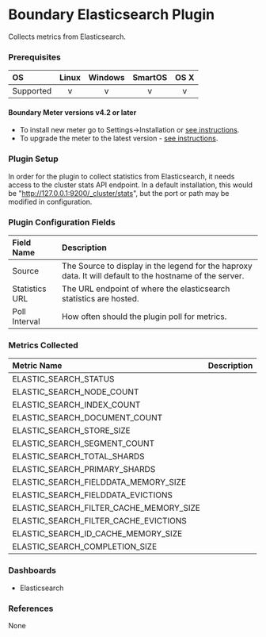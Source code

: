 # Boundary Elasticsearch Plugin 

Collects metrics from Elasticsearch.

### Prerequisites

|     OS    | Linux | Windows | SmartOS | OS X |
|:----------|:-----:|:-------:|:-------:|:----:|
| Supported |   v   |    v    |    v    |  v   |

#### Boundary Meter versions v4.2 or later

- To install new meter go to Settings->Installation or [see instructions](https://help.boundary.com/hc/en-us/sections/200634331-Installation).
- To upgrade the meter to the latest version - [see instructions](https://help.boundary.com/hc/en-us/articles/201573102-Upgrading-the-Boundary-Meter).

### Plugin Setup

In order for the plugin to collect statistics from Elasticsearch, it needs access to the cluster stats API endpoint.
In a default installation, this would be "http://127.0.0.1:9200/_cluster/stats", but the port or path may be
modified in configuration.

### Plugin Configuration Fields

|Field Name    | Description                                                                                             |
|:-------------|:---------------------------------------------------------------------------------------------------|
|Source        | The Source to display in the legend for the haproxy data.  It will default to the hostname of the server.|
|Statistics URL| The URL endpoint of where the elasticsearch statistics are hosted.   |
|Poll Interval | How often should the plugin poll for metrics.                                                   |

### Metrics Collected

|Metric Name                 |Description                                         |
|:---------------------------|:---------------------------------------------------|
| ELASTIC_SEARCH_STATUS | |
| ELASTIC_SEARCH_NODE_COUNT | |
| ELASTIC_SEARCH_INDEX_COUNT | |
| ELASTIC_SEARCH_DOCUMENT_COUNT | |
| ELASTIC_SEARCH_STORE_SIZE | |
| ELASTIC_SEARCH_SEGMENT_COUNT | |
| ELASTIC_SEARCH_TOTAL_SHARDS | |
| ELASTIC_SEARCH_PRIMARY_SHARDS | |
| ELASTIC_SEARCH_FIELDDATA_MEMORY_SIZE | |
| ELASTIC_SEARCH_FIELDDATA_EVICTIONS | |
| ELASTIC_SEARCH_FILTER_CACHE_MEMORY_SIZE | |
| ELASTIC_SEARCH_FILTER_CACHE_EVICTIONS | |
| ELASTIC_SEARCH_ID_CACHE_MEMORY_SIZE | |
| ELASTIC_SEARCH_COMPLETION_SIZE | |

### Dashboards

- Elasticsearch

### References

None
